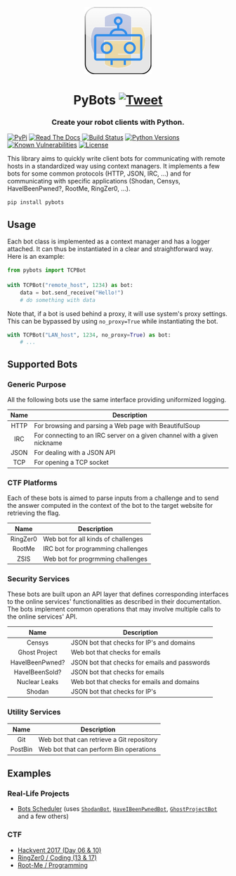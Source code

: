 <p align="center"><img src="https://github.com/dhondta/python-pybots/raw/main/docs/pages/imgs/logo.png"></p>
<h1 align="center">PyBots <a href="https://twitter.com/intent/tweet?text=PyBots%20-%20Devkit%20for%20quickly%20creating%20client%20bots%20for%20remote%20communications.%0D%0APython%20library%20for%20writing%20client%20bots%20relying%20on%20common%20protocols%20(HTTP,%20JSON,%20IRC,%20...).%0D%0Ahttps%3a%2f%2fgithub%2ecom%2fdhondta%2fpython-pybots%0D%0A&hashtags=python,programming,devkit,bot,client,cli,http,tcp,ctftools"><img src="https://img.shields.io/badge/Tweet--lightgrey?logo=twitter&style=social" alt="Tweet" height="20"/></a></h1>
<h3 align="center">Create your robot clients with Python.</h3>

[![PyPi](https://img.shields.io/pypi/v/pybots.svg)](https://pypi.python.org/pypi/pybots/)
[![Read The Docs](https://readthedocs.org/projects/python-pybots/badge/?version=latest)](http://python-pybots.readthedocs.io/en/latest/?badge=latest)
[![Build Status](https://github.com/dhondta/python-pybots/actions/workflows/python-package.yml/badge.svg)](https://github.com/dhondta/python-pybots/actions/workflows/python-package.yml)
[![Python Versions](https://img.shields.io/pypi/pyversions/pybots.svg)](https://pypi.python.org/pypi/pybots/)
[![Known Vulnerabilities](https://snyk.io/test/github/dhondta/python-pybots/badge.svg?targetFile=requirements.txt)](https://snyk.io/test/github/dhondta/python-pybots?targetFile=requirements.txt)
[![License](https://img.shields.io/pypi/l/pybots.svg)](https://pypi.python.org/pypi/pybots/)

This library aims to quickly write client bots for communicating with remote hosts in a standardized way using context managers. It implements a few bots for some common protocols (HTTP, JSON, IRC, ...) and for communicating with specific applications (Shodan, Censys, HaveIBeenPwned?, RootMe, RingZer0, ...).

```sh
pip install pybots
```

## Usage

Each bot class is implemented as a context manager and has a logger attached. It can thus be instantiated in a clear and straightforward way. Here is an example:

```py
from pybots import TCPBot

with TCPBot("remote_host", 1234) as bot:
    data = bot.send_receive("Hello!")
    # do something with data
```

Note that, if a bot is used behind a proxy, it will use system's proxy settings. This can be bypassed by using `no_proxy=True` while instantiating the bot.

```py
with TCPBot("LAN_host", 1234, no_proxy=True) as bot:
    # ...
```

## Supported Bots

### Generic Purpose

All the following bots use the same interface providing uniformized logging.

**Name** |  **Description**
:----------:|---------------------------------------------------------------
HTTP | For browsing and parsing a Web page with BeautifulSoup
IRC | For connecting to an IRC server on a given channel with a given nickname
JSON | For dealing with a JSON API
TCP | For opening a TCP socket


### CTF Platforms

Each of these bots is aimed to parse inputs from a challenge and to send the answer computed in the context of the bot to the target website for retrieving the flag.

**Name** |  **Description**
:----------:|---------------------------------------------------------------
RingZer0 | Web bot for all kinds of challenges
RootMe | IRC bot for programming challenges
ZSIS | Web bot for progrmming challenges


### Security Services

These bots are built upon an API layer that defines corresponding interfaces to the online services' functionalities as described in their documentation. The bots implement common operations that may involve multiple calls to the online services' API.

**Name** |  **Description**
:----------:|---------------------------------------------------------------
Censys | JSON bot that checks for IP's and domains
Ghost Project | Web bot that checks for emails
HaveIBeenPwned? | JSON bot that checks for emails and passwords
HaveIBeenSold? | JSON bot that checks for emails
Nuclear Leaks | Web bot that checks for emails and domains
Shodan | JSON bot that checks for IP's

### Utility Services

**Name** |  **Description**
:----------:|---------------------------------------------------------------
Git | Web bot that can retrieve a Git repository
PostBin | Web bot that can perform Bin operations

## Examples

### Real-Life Projects

* [Bots Scheduler](https://github.com/dhondta/bots-scheduler/) (uses [`ShodanBot`](https://github.com/dhondta/python-pybots/blob/main/src/pybots/bots/security/shodan.py), [`HaveIBeenPwnedBot`](https://github.com/dhondta/python-pybots/blob/main/src/pybots/bots/security/haveibeenpwned.py), [`GhostProjectBot`](https://github.com/dhondta/python-pybots/blob/main/src/pybots/bots/security/ghostproject.py) and a few others)

### CTF

* [Hackvent 2017 (Day 06 & 10)](https://github.com/dhondta/python-pybots/blob/main/docs/pages/examples/hackvent-2017.md)
* [RingZer0 / Coding (13 & 17)](https://github.com/dhondta/python-pybots/blob/main/docs/pages/examples/ringzer0.md)
* [Root-Me / Programming](https://github.com/dhondta/python-pybots/blob/main/docs/pages/examples/rootme.md)


